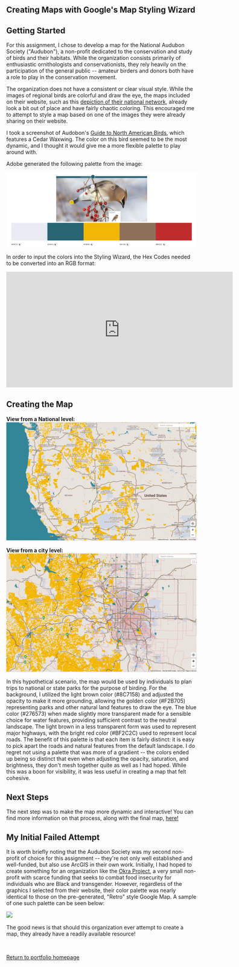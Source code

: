 ## Creating Maps with Google's Map Styling Wizard

## Getting Started

For this assignment, I chose to develop a map for the National Audubon Society ("Audubon"), a non-profit dedicated to the conservation and study of birds and their habitats. While the organization consists primarily of enthusiastic ornithologists and conservationists, they rely heavily on the participation of the general public -- amateur birders and donors both have a role to play in the conservation movement. 

The organization does not have a consistent or clear visual style. While the images of regional birds are colorful and draw the eye, the maps included on their website, such as this [depiction of their national network](https://www.audubon.org/about/audubon-near-you), already look a bit out of place and have fairly chaotic coloring. This encouraged me to attempt to style a map based on one of the images they were already sharing on their website.  

I took a screenshot of Audobon's [Guide to North American Birds](https://www.audubon.org/bird-guide), which features a Cedar Waxwing. The color on this bird seemed to be the most dynamic, and I thought it would give me a more flexible palette to play around with. 

Adobe generated the following palette from the image: 

<img src="https://github.com/nannunz/gis-portfolio/blob/main/waxwing%20palette.png?raw=true"> 

In order to input the colors into the Styling Wizard, the Hex Codes needed to be converted into an RGB format:
<iframe title="Audubon Palette (Hex Code-RGB Conversion)" aria-label="Table" id="datawrapper-chart-m6i9y" src="https://datawrapper.dwcdn.net/m6i9y/1/" scrolling="no" frameborder="0" style="border: none;" width="600" height="306"></iframe>

## Creating the Map 


<b>View from a National level: </b>
<img src="https://github.com/nannunz/gis-portfolio/blob/main/Map%20overview.png?raw=true"><br/>

<b>View from a city level: </b>
<img src="https://github.com/nannunz/gis-portfolio/blob/main/Denver_closeup.png?raw=true"><br/>

In this hypothetical scenario, the map would be used by individuals to plan trips to national or state parks for the purpose of birding. For the background, I utilized the light brown color (#8C7158) and adjusted the opacity to make it more grounding, allowing the golden color (#F2B705) representing parks and other natural land features to draw the eye. The blue color (#276573) when made slightly more transparent made for a sensible choice for water features, providing sufficient contrast to the neutral landscape. The light brown in a less transparent form was used to represent major highways, with the bright red color (#BF2C2C) used to represent local roads. The benefit of this palette is that each item is fairly distinct: it is easy to pick apart the roads and natural features from the default landscape. I do regret not using a palette that was more of a gradient -- the colors ended up being so distinct that even when adjusting the opacity, saturation, and brightness, they don't mesh together quite as well as I had hoped. While this was a boon for visibility, it was less useful in creating a map that felt cohesive. 

## Next Steps 

The next step was to make the map more dynamic and interactive! You can find more information on that process, along with the final map, [here!](https://nannunz.github.io/gis-portfolio/styling_wizard_dynamic_map.html)

## My Initial Failed Attempt 

It is worth briefly noting that the Audubon Society was my second non-profit of choice for this assignment -- they're not only well established and well-funded, but also use ArcGIS in their own work. Initially, I had hoped to create something for an organization like the [Okra Project](https://www.theokraproject.com/), a very small non-profit with scarce funding that seeks to combat food insecurity for individuals who are Black and transgender. However, regardless of the graphics I selected from their website, their color palette was nearly identical to those on the pre-generated, "Retro" style Google Map. A sample of one such palette can be seen below: 

<img src="https://user-images.githubusercontent.com/73854211/159191548-3567d6d6-5148-417e-a556-f0be8b74b6c9.png">

The good news is that should this organization ever attempt to create a map, they already have a readily available resource! 

<br/>

[Return to portfolio homepage](https://nannunz.github.io/gis-portfolio/)
